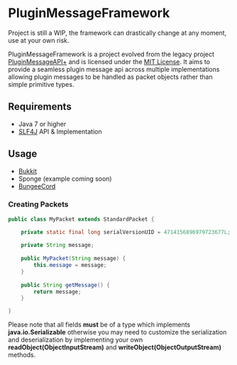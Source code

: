 # PluginMessageFramework

Project is still a WIP, the framework can drastically change at any moment, use at your own risk.

PluginMessageFramework is a project evolved from the legacy project [PluginMessageAPI+](https://github.com/iKeirNez/PluginMessageAPI-Plus-LEGACY) and is licensed under the [MIT License](https://tldrlegal.com/license/mit-license).
It aims to provide a seamless plugin message api across multiple implementations allowing plugin messages to be handled as packet objects rather than simple primitive types.

## Requirements

* Java 7 or higher
* [SLF4J](http://www.slf4j.org/) API & Implementation

## Usage

* [Bukkit](pmf-bukkit/README.md)
* Sponge (example coming soon)
* [BungeeCord](pmf-bungeecord/README.md)

### Creating Packets

```java
public class MyPacket extends StandardPacket {

    private static final long serialVersionUID = 4714156896979723677L;
    
    private String message;
    
    public MyPacket(String message) {
        this.message = message;
    }
    
    public String getMessage() {
        return message;
    }

}
```

Please note that all fields **must** be of a type which implements **java.io.Serializable** otherwise you may need to customize the serialization and deserialization by implementing your own **readObject(ObjectInputStream)** and **writeObject(ObjectOutputStream)** methods.
